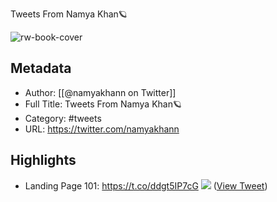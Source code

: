 Tweets From Namya Khan🪐

![rw-book-cover](https://pbs.twimg.com/profile_images/1651235112468594691/tx_TaL7Q.jpg)

## Metadata
- Author: [[@namyakhann on Twitter]]
- Full Title: Tweets From Namya Khan🪐
- Category: #tweets
- URL: https://twitter.com/namyakhann

## Highlights
- Landing Page 101: https://t.co/ddgt5IP7cG
  ![](https://pbs.twimg.com/media/F9mpa5LaMAABpDH.jpg) ([View Tweet](https://twitter.com/namyakhann/status/1718591016763285921))
